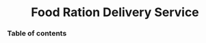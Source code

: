 <div id="header" align="center">
  <h1>
    Food Ration Delivery Service
  </h1>
</div>

### Table of contents
